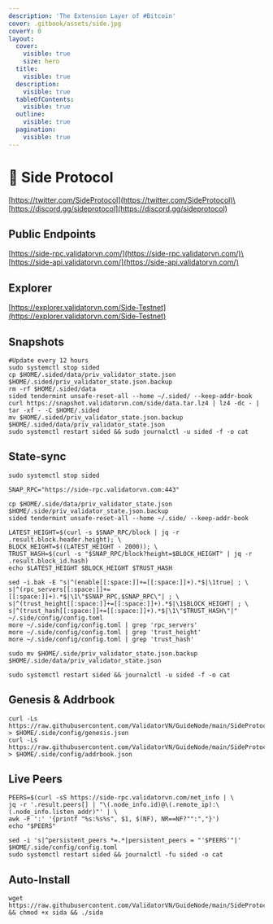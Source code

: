 ```yaml
---
description: 'The Extension Layer of #Bitcoin'
cover: .gitbook/assets/side.jpg
coverY: 0
layout:
  cover:
    visible: true
    size: hero
  title:
    visible: true
  description:
    visible: true
  tableOfContents:
    visible: true
  outline:
    visible: true
  pagination:
    visible: true
---
```


# 🧊 Side Protocol

[https://twitter.com/SideProtocol](https://twitter.com/SideProtocol)\
[https://discord.gg/sideprotocol](https://discord.gg/sideprotocol)

## Public Endpoints

[https://side-rpc.validatorvn.com/](https://side-rpc.validatorvn.com/)\
[https://side-api.validatorvn.com/](https://side-api.validatorvn.com/)

## Explorer

[https://explorer.validatorvn.com/Side-Testnet](https://explorer.validatorvn.com/Side-Testnet)

## Snapshots

```
#Update every 12 hours
sudo systemctl stop sided
cp $HOME/.sided/data/priv_validator_state.json $HOME/.sided/priv_validator_state.json.backup
rm -rf $HOME/.sided/data
sided tendermint unsafe-reset-all --home ~/.sided/ --keep-addr-book
curl https://snapshot.validatorvn.com/side/data.tar.lz4 | lz4 -dc - | tar -xf - -C $HOME/.sided
mv $HOME/.sided/priv_validator_state.json.backup $HOME/.sided/data/priv_validator_state.json
sudo systemctl restart sided && sudo journalctl -u sided -f -o cat
```

## State-sync

```
sudo systemctl stop sided

SNAP_RPC="https://side-rpc.validatorvn.com:443"

cp $HOME/.side/data/priv_validator_state.json $HOME/.side/priv_validator_state.json.backup
sided tendermint unsafe-reset-all --home ~/.side/ --keep-addr-book

LATEST_HEIGHT=$(curl -s $SNAP_RPC/block | jq -r .result.block.header.height); \
BLOCK_HEIGHT=$((LATEST_HEIGHT - 2000)); \
TRUST_HASH=$(curl -s "$SNAP_RPC/block?height=$BLOCK_HEIGHT" | jq -r .result.block_id.hash)
echo $LATEST_HEIGHT $BLOCK_HEIGHT $TRUST_HASH

sed -i.bak -E "s|^(enable[[:space:]]+=[[:space:]]+).*$|\1true| ; \
s|^(rpc_servers[[:space:]]+=[[:space:]]+).*$|\1\"$SNAP_RPC,$SNAP_RPC\"| ; \
s|^(trust_height[[:space:]]+=[[:space:]]+).*$|\1$BLOCK_HEIGHT| ; \
s|^(trust_hash[[:space:]]+=[[:space:]]+).*$|\1\"$TRUST_HASH\"|" ~/.side/config/config.toml
more ~/.side/config/config.toml | grep 'rpc_servers'
more ~/.side/config/config.toml | grep 'trust_height'
more ~/.side/config/config.toml | grep 'trust_hash'

sudo mv $HOME/.side/priv_validator_state.json.backup $HOME/.side/data/priv_validator_state.json

sudo systemctl restart sided && journalctl -u sided -f -o cat
```

## Genesis & Addrbook

```
curl -Ls https://raw.githubusercontent.com/ValidatorVN/GuideNode/main/SideProtocol/genesis.json > $HOME/.side/config/genesis.json
curl -Ls https://raw.githubusercontent.com/ValidatorVN/GuideNode/main/SideProtocol/addrbook.json > $HOME/.side/config/addrbook.json
```

## Live Peers

```
PEERS=$(curl -sS https://side-rpc.validatorvn.com/net_info | \
jq -r '.result.peers[] | "\(.node_info.id)@\(.remote_ip):\(.node_info.listen_addr)"' | \
awk -F ':' '{printf "%s:%s%s", $1, $(NF), NR==NF?"":","}')
echo "$PEERS"
```

```
sed -i 's|^persistent_peers *=.*|persistent_peers = "'$PEERS'"|' $HOME/.side/config/config.toml
sudo systemctl restart sided && journalctl -fu sided -o cat
```

## Auto-Install

```
wget https://raw.githubusercontent.com/ValidatorVN/GuideNode/main/SideProtocol/sida && chmod +x sida && ./sida
```
